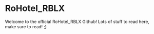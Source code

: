 # RoHotel_RBLX
Welcome to the official RoHotel_RBLX Github! Lots of stuff to read here, make sure to read! ;)
